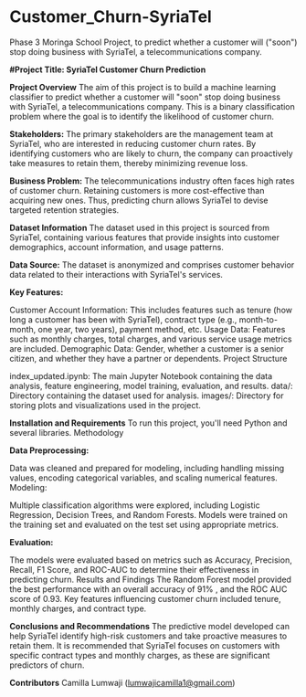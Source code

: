 # Customer_Churn-SyriaTel
Phase 3 Moringa School Project, to predict whether a customer will ("soon") stop doing business with SyriaTel, a telecommunications company. 

**#Project Title: SyriaTel Customer Churn Prediction**


**Project Overview**
The aim of this project is to build a machine learning classifier to predict whether a customer will "soon" stop doing business with SyriaTel, a telecommunications company. This is a binary classification problem where the goal is to identify the likelihood of customer churn.

**Stakeholders:** The primary stakeholders are the management team at SyriaTel, who are interested in reducing customer churn rates. By identifying customers who are likely to churn, the company can proactively take measures to retain them, thereby minimizing revenue loss.

**Business Problem:** The telecommunications industry often faces high rates of customer churn. Retaining customers is more cost-effective than acquiring new ones. Thus, predicting churn allows SyriaTel to devise targeted retention strategies.

**Dataset Information**
The dataset used in this project is sourced from SyriaTel, containing various features that provide insights into customer demographics, account information, and usage patterns.

**Data Source:** The dataset is anonymized and comprises customer behavior data related to their interactions with SyriaTel's services.

**Key Features:**

Customer Account Information: This includes features such as tenure (how long a customer has been with SyriaTel), contract type (e.g., month-to-month, one year, two years), payment method, etc.
Usage Data: Features such as monthly charges, total charges, and various service usage metrics are included.
Demographic Data: Gender, whether a customer is a senior citizen, and whether they have a partner or dependents.
Project Structure

index_updated.ipynb: The main Jupyter Notebook containing the data analysis, feature engineering, model training, evaluation, and results.
data/: Directory containing the dataset used for analysis.
images/: Directory for storing plots and visualizations used in the project.

**Installation and Requirements**
To run this project, you'll need Python and several libraries.
Methodology

**Data Preprocessing:**

Data was cleaned and prepared for modeling, including handling missing values, encoding categorical variables, and scaling numerical features.
Modeling:

Multiple classification algorithms were explored, including Logistic Regression, Decision Trees, and Random Forests.
Models were trained on the training set and evaluated on the test set using appropriate metrics.

**Evaluation:**

The models were evaluated based on metrics such as Accuracy, Precision, Recall, F1 Score, and ROC-AUC to determine their effectiveness in predicting churn.
Results and Findings
The Random Forest model provided the best performance with an overall accuracy of 91% , and the ROC AUC score of 0.93.
Key features influencing customer churn included tenure, monthly charges, and contract type.

**Conclusions and Recommendations**
The predictive model developed can help SyriaTel identify high-risk customers and take proactive measures to retain them. It is recommended that SyriaTel focuses on customers with specific contract types and monthly charges, as these are significant predictors of churn.

**Contributors**
Camilla Lumwaji (lumwajicamilla1@gmail.com)
